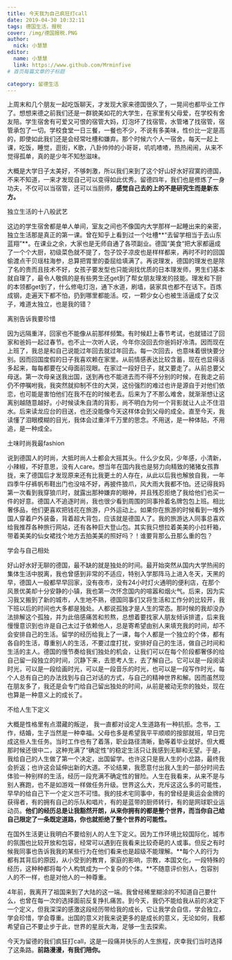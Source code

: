 ```yaml
---
title: 今天我为自己疯狂打call
date: 2019-04-30 10:32:11
tags: 德国生活，报税
cover: /img/德国报税.PNG
author: 
  nick: 小慧慧
editor:
  name: 小慧慧
  link: https://www.github.com/Mrminfive
# 首页每篇文章的子标题

category: 留德生活
---
```


上周末和几个朋友一起吃饭聊天，才发现大家来德国很久了，一晃间也都毕业工作了。想想来德之前我们还是一群貌美如花的大学生，在家里有父母爱，在学校有舍友陪。学生宿舍有可爱又可恨的宿管大妈，灯泡坏了找宿管，水管堵了找宿管，宿管承包了一切。学校食堂一日三餐，一餐也不少，不说有多美味，性价比一定是高的，即使如此我们还是会经常吐槽和嫌弃。那个时候六个人一宿舍，每天一起上课，吃饭，睡觉，逛街，K歌，八卦帅帅的小哥哥，叽叽喳喳，热热闹闹，从来不觉得孤单，真的是少年不知愁滋味。

  

大概是大学日子太美好，不够刺激，所以我们来到了这个好山好水好寂寞的德国，不来不知道，一来才发现自己可以变得如此优秀。留德四年，我们也是修炼了一身功夫，不仅可以当宿管，还可以当厨师，**感觉自己去的上的不是研究生而是新东方。**

  

独立生活的十八般武艺

这边的学生宿舍都是单人单间，室友之间也不像国内大学那样一起睡出来的亲密，独立生活那是真正的第一课。曾在知乎上看到过一个吐槽**“去留学相当于去山东蓝翔”**。在课业之余，大家也是无师自通了各项副业。德国“美食“把大家都逼成了一个个大厨，初级菜色就不提了，包子饺子凉皮也是样样都来，再时不时的回国偷渡点干贝瑶柱海参，总算把胃里的委屈给填满了。再说理发，德国的理发也是除了名的贵而且技术不好，女孩子要发型也只能询找优质的日本理发师，男生们基本就自理了，最令人敬佩的是有些男生还get到了帮女朋友理发的技能。理发和下厨的本领都get到了，什么修电灯泡，通下水道，刷墙，装家具也都不在话下。百炼成钢，走遍天下都不怕，扔到哪里都能活。哎，一颗少女心也被生活逼成了女汉子，难道太独立，也是我的错？  
  

离别告诉我要珍惜

因为远隔重洋，回家也不能像从前那样频繁。有时候赶上春节考试，也就错过了回家和爸妈一起过春节。也不止一次听人说，今年你没回去你爸妈好冷清。因而现在上班了，我总是和自己说能过年回去就过年回去。每一次回去，也意味着很快要分别。因而回国度假的日子我喜欢赖在家里。从前情感表达比较含蓄，现在也显得话多起来，每每都要在父母面前现眼。在家过一段好日子，就又要走了。从前总要父母送。第一次母亲送我出国，送到再也不能进去而不得不分别的时候，在我走之前仍不停嘱咐我，我突然就抑制不住的大哭，这份强烈的难过也许是源自于对他们依恋，也可能是害怕他们在我不在的时候老去。后来为了不那么难舍，就渐渐想让这离别越随意越好。小时候读朱自清的背影，尚不明白为何一个背影就让人止不住泪水。后来读龙应台的目送，也还没能像今天这样体会到父母的成全。直至今天，我读懂了泪眼模糊的目光，我体会过重洋千万里的思念。不用送，是一种体贴，不用追，是一种成全。


  

土味时尚我最fashion

说到德国人的时尚，大抵时尚人士都会大摇其头。什么少女风，少年感，小清新，小辣椒，不好意思，没有人care。想当年在国内我也是努力向精致的猪猪女孩靠拢，来了德国后才发现原来还有比我更土的人存在，从此以后我也解放自我，一年四季牛仔裤帆布鞋出门也没啥不好，再披件狼爪，风大雨大我都不怕。还记得我妈第一次看到我穿狼爪时，就露出那种嫌弃的眼神，并且残忍拒绝了我给他们也买一件的好意。德国人不追逐时尚，我也很少看到周围的同事拎着名牌包包上班。相比奢侈品，他们更喜欢把钱花在旅游，户外运动上。如果你在旅游的时候看到一堆外国人穿着户外装备，背着超大背包，应该就是德国人了。我的旅游达人同事总喜欢给我推荐各种旅行网站，还有各种巨大登山包。其实我只想拉着美美的小拉杆箱，带着美美的仙女裙找个地方去拍美美的照好吗？！谁要背那么丑那么重的包？


  

学会与自己相处

好山好水好无聊的德国，最不缺的就是独处的时间。最开始突然从国内大学热闹的集体生活中脱离，我也曾感到非常的不适应，特别入学那阵马上进入冬天，天黑的早，德国人一般都早早回家，没有夜市，没有24小时灯火通明的便利店，在那个风景优美却十分安静的小镇，我也第一次怀念国内的喧嚣和烟火气。后来，因为实习我又搬到了新的城市，人生地不熟，德国同事们又将生活和工作分的比较开，我下班以后的时间也大多都是独处。人都说孤独才是人生的常态。那时候的我却没办法排解这个孤独，并为此倍感痛苦和煎熬，总想着要找家人朋友倾诉排遣，后来我慢慢意识到也许是自己太过于依赖他人，总是寄希望由别人来填充我的时间，却不会安排自己的生活。留学的经历给我上了一课，每个人都是一个独立的个体，都有各自的生活，尊重别人的生活，不要过度打扰，安排好自己的生活，做自己时间和生活的主人。德国的慢节奏给我们独处的机会，让我们可以在每个阶段都奢侈的给自己留一段独立的时间，沉静下来，去思考人生，去了解自己。它可以是一段阅读时光，可以是一段绘画时光，可以是一段音乐的时光，也可以是一段写作时光，每个人总有自己的办法找到与自己对话的方式，与自己的精神世界和解。因而虽然现在朋友多了，我还是会专门给自己留出独处的时间，从前是被动无奈的独处，现在也算是一种意义上的成长了。

  

不给人生下定义

大概是性格里有点潜藏的叛逆， 我一直都对设定人生道路有一种抗拒。念书，工作，结婚，生子当然是一种幸福。父母也多是希望我平平顺顺的按部就班，早日完成这些人生任务。当时工作也有了着落，职业路径清晰，勤等着毕业就好。但大概那时候还很中二，这种充满了“确定性”的稳定生活只让我感到无聊和无望。于是，我给自己的人生做了第一个决定，出国留学。也许这只是我人生的小岔路，最终我会折返；也许这会延伸出新的大道。不论结果，我愿意付出我人生的一部分时间去体验一种别样的生活，经历一段充满不确定性的冒险。人生在我看来，从来不是与别人赛跑，也不是如游戏一样做任务升级。世界这么大，充斥这这么多的可能性，早早的给自己下一个定义岂不可惜。我的技术宅同事中，有的曾经是奥运会金牌的获得者，有的拥有自己的乐队和唱片，有的是蓝带的厨师转行，有的是网球职业运动员。**他们的经历总是让我豁然开朗，从来你拥有的都是整个世界，而当你自己给自己限定了一条既定道路，你也就拒绝了整个世界的可能性。**

  

在国外生活更让我明白不要给别人的人生下定义。因为工作环境比较国际化，城市的氛围也比较开放和包容，经常可以遇到在我看来比较奇葩的人或事。但反之有时候我同事也告诉我我的某些行为在他们看来也是超级不能理解。**每个人的行为都有其背后的原因，从小受到的教育，家庭的影响，宗教，本国文化，一段特殊的经历，这种种都将每个人构筑成为一个复杂的个体。**不随意评价别人，包容别人的不一样，也是对他人的一种尊重。


4年前，我离开了祖国来到了大陆的这一端。我曾经稀里糊涂的不知道自己要什么，也曾在每一次的选择面前反复挣扎痛苦。到今天，我仍不能给我从前的决定下一个定义，但我深深的感激这段经历带给我的成长，它让我学会自信，学会独立，学会珍惜，学会尊重。出国的意义对我来说更多的是成长的意义，无论如何，我都希望自己不要止步于此，世界的星辰大海，足够一生去探索。

  

今天为留德的我们疯狂打call，这是一段痛并快乐的人生旅程，庆幸我们当时选择了这条路。**前路漫漫，有我们陪你。**